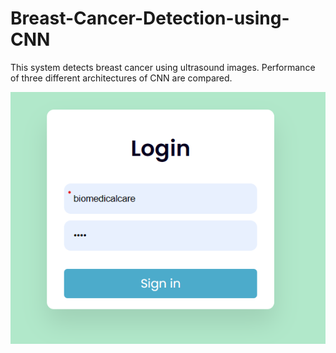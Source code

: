 # Breast-Cancer-Detection-using-CNN
This system detects breast cancer using ultrasound images. Performance of three different architectures of CNN are compared.

![Alt Text](Web/Login.png)
